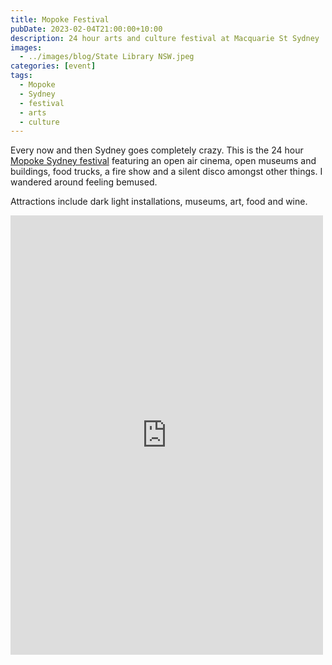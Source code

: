 ```yaml
---
title: Mopoke Festival
pubDate: 2023-02-04T21:00:00+10:00
description: 24 hour arts and culture festival at Macquarie St Sydney
images:
  - ../images/blog/State Library NSW.jpeg
categories: [event]
tags:
  - Mopoke
  - Sydney
  - festival
  - arts
  - culture
---
```


Every now and then Sydney goes completely crazy. This is the 24 hour
[Mopoke Sydney festival](https://mopokesydney.com.au/) featuring an open air cinema, open museums and buildings, food trucks, a fire show and a silent disco amongst other things. I wandered around feeling bemused.

Attractions include dark light installations, museums, art, food and wine.

<iframe src="https://www.facebook.com/plugins/post.php?href=https%3A%2F%2Fwww.facebook.com%2Fchris1.tham%2Fposts%2Fpfbid0Gq7wncMiVyJQhYC9E6L26PKZt8p1uBRe25u21HBzbgjsxuqGPxnZEm8479TKankAl&show_text=true&width=500" width="500" height="703" style="border:none;overflow:hidden" scrolling="no" frameborder="0" allowfullscreen="true" allow="autoplay; clipboard-write; encrypted-media; picture-in-picture; web-share"></iframe>
